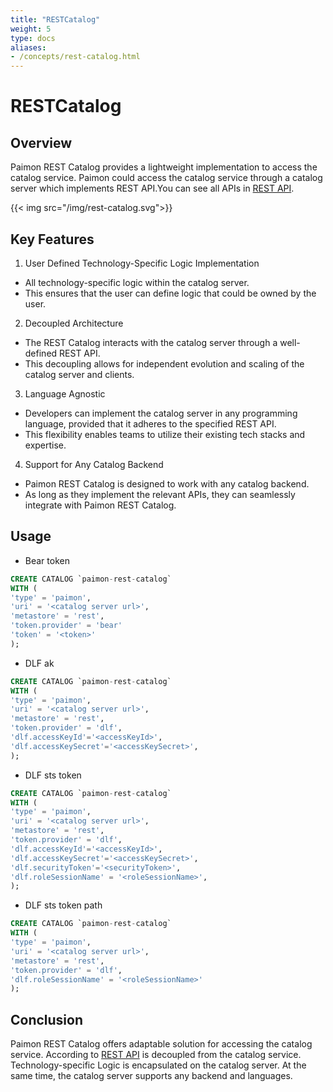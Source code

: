 ```yaml
---
title: "RESTCatalog"
weight: 5
type: docs
aliases:
- /concepts/rest-catalog.html
---
```

<!--
Licensed to the Apache Software Foundation (ASF) under one
or more contributor license agreements.  See the NOTICE file
distributed with this work for additional information
regarding copyright ownership.  The ASF licenses this file
to you under the Apache License, Version 2.0 (the
"License"); you may not use this file except in compliance
with the License.  You may obtain a copy of the License at

  http://www.apache.org/licenses/LICENSE-2.0

Unless required by applicable law or agreed to in writing,
software distributed under the License is distributed on an
"AS IS" BASIS, WITHOUT WARRANTIES OR CONDITIONS OF ANY
KIND, either express or implied.  See the License for the
specific language governing permissions and limitations
under the License.
-->

# RESTCatalog
## Overview

Paimon REST Catalog provides a lightweight implementation to access the catalog service. Paimon could access the catalog service through a catalog server which implements REST API.You can see all APIs in [REST API](https://github.com/apache/paimon/blob/master/paimon-open-api/rest-catalog-open-api.yaml).

{{< img src="/img/rest-catalog.svg">}}

## Key Features

1. User Defined Technology-Specific Logic Implementation
  - All technology-specific logic within the catalog server. 
  - This ensures that the user can define logic that could be owned by the user.
2. Decoupled Architecture
  - The REST Catalog interacts with the catalog server through a well-defined REST API. 
  - This decoupling allows for independent evolution and scaling of the catalog server and clients.
3. Language Agnostic
  - Developers can implement the catalog server in any programming language, provided that it adheres to the specified REST API.
  - This flexibility enables teams to utilize their existing tech stacks and expertise.
4. Support for Any Catalog Backend
  - Paimon REST Catalog is designed to work with any catalog backend. 
  - As long as they implement the relevant APIs, they can seamlessly integrate with Paimon REST Catalog.

## Usage
- Bear token
```sql
CREATE CATALOG `paimon-rest-catalog`
WITH (
'type' = 'paimon',
'uri' = '<catalog server url>',
'metastore' = 'rest',
'token.provider' = 'bear'
'token' = '<token>'
);
```
- DLF ak
```sql
CREATE CATALOG `paimon-rest-catalog`
WITH (
'type' = 'paimon',
'uri' = '<catalog server url>',
'metastore' = 'rest',
'token.provider' = 'dlf',
'dlf.accessKeyId'='<accessKeyId>',
'dlf.accessKeySecret'='<accessKeySecret>',
);
```

- DLF sts token
```sql
CREATE CATALOG `paimon-rest-catalog`
WITH (
'type' = 'paimon',
'uri' = '<catalog server url>',
'metastore' = 'rest',
'token.provider' = 'dlf',
'dlf.accessKeyId'='<accessKeyId>',
'dlf.accessKeySecret'='<accessKeySecret>',
'dlf.securityToken'='<securityToken>',
'dlf.roleSessionName' = '<roleSessionName>',
);
```

- DLF sts token path
```sql
CREATE CATALOG `paimon-rest-catalog`
WITH (
'type' = 'paimon',
'uri' = '<catalog server url>',
'metastore' = 'rest',
'token.provider' = 'dlf',
'dlf.roleSessionName' = '<roleSessionName>'
);
```

## Conclusion

Paimon REST Catalog offers adaptable solution for accessing the catalog service. According to [REST API](https://github.com/apache/paimon/blob/master/paimon-open-api/rest-catalog-open-api.yaml) is decoupled from the catalog service.
Technology-specific Logic is encapsulated on the catalog server. At the same time, the catalog server supports any backend and languages.